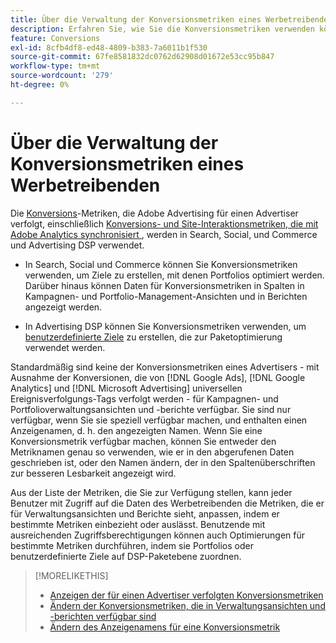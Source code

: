 ```yaml
---
title: Über die Verwaltung der Konversionsmetriken eines Werbetreibenden
description: Erfahren Sie, wie Sie die Konversionsmetriken verwenden können, die Adobe Advertising für einen Advertiser verfolgt.
feature: Conversions
exl-id: 8cfb4df8-ed48-4809-b383-7a6011b1f530
source-git-commit: 67fe8581832dc0762d62908d01672e53cc95b847
workflow-type: tm+mt
source-wordcount: '279'
ht-degree: 0%

---
```


# Über die Verwaltung der Konversionsmetriken eines Werbetreibenden

Die [Konversions](/help/search-social-commerce/glossary.md#c-d)-Metriken, die Adobe Advertising für einen Advertiser verfolgt, einschließlich [Konversions- und Site-Interaktionsmetriken, die mit Adobe Analytics synchronisiert ](/help/integrations/analytics/analytics-data-in-advertising.md), werden in Search, Social, und Commerce und Advertising DSP verwendet.

* In Search, Social und Commerce können Sie Konversionsmetriken verwenden, um Ziele zu erstellen, mit denen Portfolios optimiert werden. Darüber hinaus können Daten für Konversionsmetriken in Spalten in Kampagnen- und Portfolio-Management-Ansichten und in Berichten angezeigt werden.

* In Advertising DSP können Sie Konversionsmetriken verwenden, um [benutzerdefinierte Ziele](/help/dsp/optimization/custom-goal.md) zu erstellen, die zur Paketoptimierung verwendet werden.

Standardmäßig sind keine der Konversionsmetriken eines Advertisers - mit Ausnahme der Konversionen, die von [!DNL Google Ads], [!DNL Google Analytics] und [!DNL Microsoft Advertising] universellen Ereignisverfolgungs-Tags verfolgt werden - für Kampagnen- und Portfolioverwaltungsansichten und -berichte verfügbar. Sie sind nur verfügbar, wenn Sie sie speziell verfügbar machen, und enthalten einen Anzeigenamen, d. h. den angezeigten Namen. Wenn Sie eine Konversionsmetrik verfügbar machen, können Sie entweder den Metriknamen genau so verwenden, wie er in den abgerufenen Daten geschrieben ist, oder den Namen ändern, der in den Spaltenüberschriften zur besseren Lesbarkeit angezeigt wird.

Aus der Liste der Metriken, die Sie zur Verfügung stellen, kann jeder Benutzer mit Zugriff auf die Daten des Werbetreibenden die Metriken, die er für Verwaltungsansichten und Berichte sieht, anpassen, indem er bestimmte Metriken einbezieht oder auslässt. Benutzende mit ausreichenden Zugriffsberechtigungen können auch Optimierungen für bestimmte Metriken durchführen, indem sie Portfolios oder benutzerdefinierte Ziele auf DSP-Paketebene zuordnen.

>[!MORELIKETHIS]
>
>* [Anzeigen der für einen Advertiser verfolgten Konversionsmetriken](conversion-metric-view-tracked.md)
>* [Ändern der Konversionsmetriken, die in Verwaltungsansichten und -berichten verfügbar sind](conversion-metric-edit-available.md)
>* [Ändern des Anzeigenamens für eine Konversionsmetrik](conversion-metric-edit-display-name.md)
